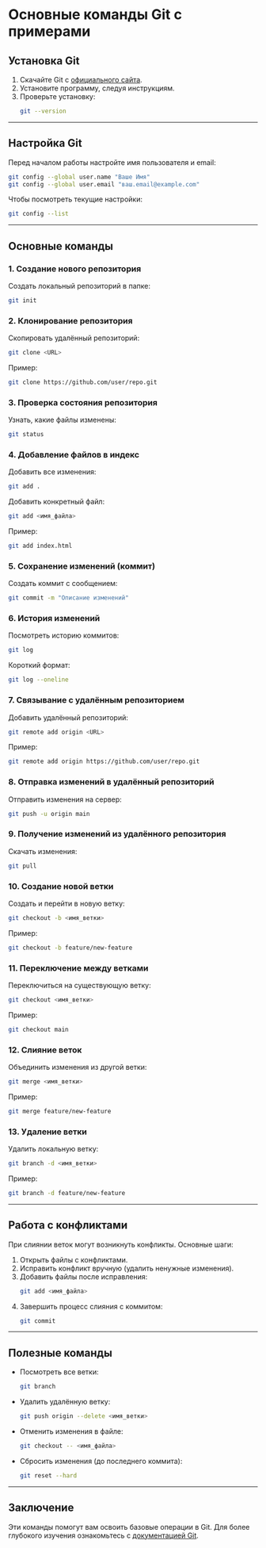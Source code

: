 # Основные команды Git с примерами

## Установка Git
1. Скачайте Git с [официального сайта](https://git-scm.com/).
2. Установите программу, следуя инструкциям.
3. Проверьте установку:
   ```bash
   git --version
   ```

---

## Настройка Git
Перед началом работы настройте имя пользователя и email:
```bash
git config --global user.name "Ваше Имя"
git config --global user.email "ваш.email@example.com"
```

Чтобы посмотреть текущие настройки:
```bash
git config --list
```

---

## Основные команды

### 1. Создание нового репозитория
Создать локальный репозиторий в папке:
```bash
git init
```

### 2. Клонирование репозитория
Скопировать удалённый репозиторий:
```bash
git clone <URL>
```
Пример:
```bash
git clone https://github.com/user/repo.git
```

### 3. Проверка состояния репозитория
Узнать, какие файлы изменены:
```bash
git status
```

### 4. Добавление файлов в индекс
Добавить все изменения:
```bash
git add .
```
Добавить конкретный файл:
```bash
git add <имя_файла>
```
Пример:
```bash
git add index.html
```

### 5. Сохранение изменений (коммит)
Создать коммит с сообщением:
```bash
git commit -m "Описание изменений"
```

### 6. История изменений
Посмотреть историю коммитов:
```bash
git log
```
Короткий формат:
```bash
git log --oneline
```

### 7. Связывание с удалённым репозиторием
Добавить удалённый репозиторий:
```bash
git remote add origin <URL>
```
Пример:
```bash
git remote add origin https://github.com/user/repo.git
```

### 8. Отправка изменений в удалённый репозиторий
Отправить изменения на сервер:
```bash
git push -u origin main
```

### 9. Получение изменений из удалённого репозитория
Скачать изменения:
```bash
git pull
```

### 10. Создание новой ветки
Создать и перейти в новую ветку:
```bash
git checkout -b <имя_ветки>
```
Пример:
```bash
git checkout -b feature/new-feature
```

### 11. Переключение между ветками
Переключиться на существующую ветку:
```bash
git checkout <имя_ветки>
```
Пример:
```bash
git checkout main
```

### 12. Слияние веток
Объединить изменения из другой ветки:
```bash
git merge <имя_ветки>
```
Пример:
```bash
git merge feature/new-feature
```

### 13. Удаление ветки
Удалить локальную ветку:
```bash
git branch -d <имя_ветки>
```
Пример:
```bash
git branch -d feature/new-feature
```

---

## Работа с конфликтами
При слиянии веток могут возникнуть конфликты. Основные шаги:
1. Открыть файлы с конфликтами.
2. Исправить конфликт вручную (удалить ненужные изменения).
3. Добавить файлы после исправления:
   ```bash
   git add <имя_файла>
   ```
4. Завершить процесс слияния с коммитом:
   ```bash
   git commit
   ```

---

## Полезные команды
- Посмотреть все ветки:
  ```bash
  git branch
  ```
- Удалить удалённую ветку:
  ```bash
  git push origin --delete <имя_ветки>
  ```
- Отменить изменения в файле:
  ```bash
  git checkout -- <имя_файла>
  ```
- Сбросить изменения (до последнего коммита):
  ```bash
  git reset --hard
  ```

---

## Заключение
Эти команды помогут вам освоить базовые операции в Git. Для более глубокого изучения ознакомьтесь с [документацией Git](https://git-scm.com/doc).

